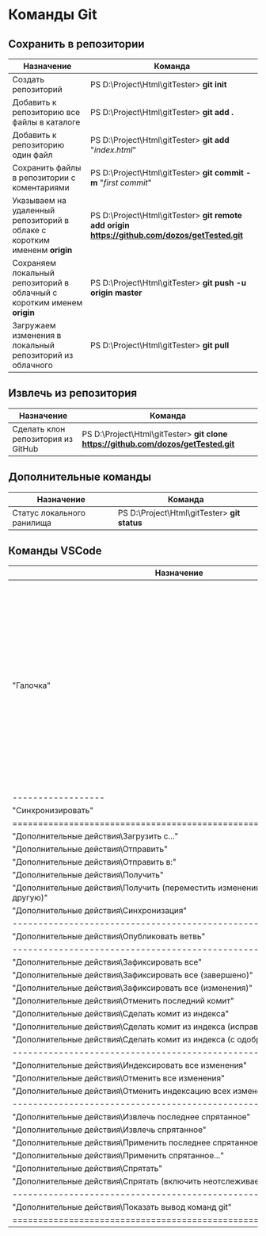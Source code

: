 # Команды Git #

## Сохранить в репозитории ##

Назначение | Команда
-----------|--------
Создать репозиторий | PS D:\Project\Html\gitTester> **git init**
Добавить к репозиторию все файлы в каталоге | PS D:\Project\Html\gitTester> **git add .**
Добавить к репозиторию один файл | PS D:\Project\Html\gitTester> **git add** "_index.html_"
Сохранить файлы в репозитории с коментариями | PS D:\Project\Html\gitTester> **git commit -m** "_first commit_"
Указываем на удаленный репозиторий в облаке с коротким имененм **origin** | PS D:\Project\Html\gitTester> **git remote add origin https://github.com/dozos/getTested.git**
Сохраняем локальный репозиторий в облачный с коротким именем **origin** | PS D:\Project\Html\gitTester> **git push -u origin master** 
Загружаем изменения в локальный репозиторий из облачного | PS D:\Project\Html\gitTester> **git pull** 

## Извлечь из репозитория ##

Назначение | Команда
-----------|--------
Сделать клон репозитория из GitHub | PS D:\Project\Html\gitTester> **git clone https://github.com/dozos/getTested.git**

## Дополнительные команды ##

Назначение | Команда
-----------|--------
Статус локального ранилища | PS D:\Project\Html\gitTester> **git status**

## Команды VSCode ##

Назначение | Команда
-----------|--------
"Галочка"  | **Работа с локальным репозиторием**<br>**git add** "_index.html_"<br>**git commit -m** "_first commit_"<br>------------------<br>**--> Показать вывод команд git**<br>git add -A -- .<br>git commit --quiet --allow-empty-message --file - --all<br>git status -z -u<br>git symbolic-ref --short HEAD<br>git rev-parse master<br>git rev-parse --symbolic-full-name master@{u}<br>git rev-list --left-right master...refs/remotes/origin/master<br>git for-each-ref --format %(refname) %(objectname) --sort -committerdate<br>git remote --verbose<br>git show :doc/gitCommand.md<br>
------------------                                                | 
"Синхронизировать"                                                | **_**
================================================================= | ============
"Дополнительные действия\Загрузить с..."                          | **_**
"Дополнительные действия\Отправить"                               | **git push**
"Дополнительные действия\Отправить в:"                            | **_**
"Дополнительные действия\Получить"                                | **git pull**
"Дополнительные действия\Получить (переместить изменения из одной ветви в другую)" | **_**
"Дополнительные действия\Синхронизация"                           | **_**
----------------------------------------------------------------- | ------------
"Дополнительные действия\Опубликовать ветвь"                      | **_**
----------------------------------------------------------------- | ------------
"Дополнительные действия\Зафиксировать все"                       | **_**
"Дополнительные действия\Зафиксировать все (завершено)"           | **_** 
"Дополнительные действия\Зафиксировать все (изменения)"           | **_**
"Дополнительные действия\Отменить последний комит"                | **_**
"Дополнительные действия\Сделать комит из индекса"                | **_**
"Дополнительные действия\Сделать комит из индекса (исправить)"    | **_**
"Дополнительные действия\Сделать комит из индекса (с одобрением)" | **_**
----------------------------------------------------------------- | ------------
"Дополнительные действия\Индексировать все изменения"             | **_**
"Дополнительные действия\Отменить все изменения"                  | **_**
"Дополнительные действия\Отменить индексацию всех изменений"      | **_**
----------------------------------------------------------------- | ------------
"Дополнительные действия\Извлечь последнее спрятанное"            | **_**
"Дополнительные действия\Извлечь спрятанное"                      | **_**
"Дополнительные действия\Применить последнее спрятанное"          | **_**
"Дополнительные действия\Применить спрятанное..."                 | **_**
"Дополнительные действия\Спрятать"                                | **_**
"Дополнительные действия\Спрятать (включить неотслеживаемые)"     | **_**
----------------------------------------------------------------- | ------------
"Дополнительные действия\Показать вывод команд git"               | **_**
================================================================= | ============
